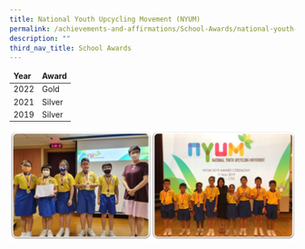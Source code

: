 ```yaml
---
title: National Youth Upcycling Movement (NYUM)
permalink: /achievements-and-affirmations/School-Awards/national-youth-upcycling-movement/
description: ""
third_nav_title: School Awards
---
```

<table style="width:40%">
	<thead>
		 <tr style="font-weight:bold">
    <td>Year</td>
    <td>Award</td>
  </tr>
	</thead>
<tbody>
<tr>
    <td>2022</td>
    <td>Gold</td>
  </tr>
  <tr>
    <td>2021</td>
    <td>Silver</td>
  </tr>
  <tr>
    <td>2019</td>
    <td>Silver</td>
  </tr>
</tbody>
</table>


![](/images/Competition%20and%20school%20awards.jpeg)